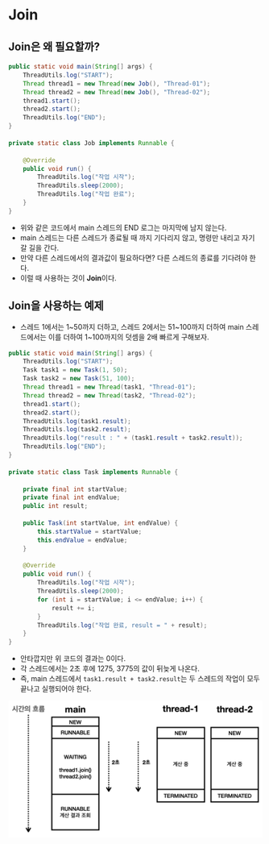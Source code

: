 # Join

## Join은 왜 필요할까?

```java
public static void main(String[] args) {
	ThreadUtils.log("START");
	Thread thread1 = new Thread(new Job(), "Thread-01");
	Thread thread2 = new Thread(new Job(), "Thread-02");
	thread1.start();
	thread2.start();
	ThreadUtils.log("END");
}
	
private static class Job implements Runnable {
	
	@Override
	public void run() {
		ThreadUtils.log("작업 시작");
		ThreadUtils.sleep(2000);
		ThreadUtils.log("작업 완료");
	}
}
```

- 위와 같은 코드에서 main 스레드의 END 로그는 마지막에 남지 않는다.
- main 스레드는 다른 스레드가 종료될 때 까지 기다리지 않고, 명령만 내리고 자기 갈 길을 간다.
- 만약 다른 스레드에서의 결과값이 필요하다면? 다른 스레드의 종료를 기다려야 한다.
- 이럴 때 사용하는 것이 **Join**이다.

## Join을 사용하는 예제

- 스레드 1에서는 1~50까지 더하고, 스레드 2에서는 51~100까지 더하여 main 스레드에서는 이를 더하여 1~100까지의 덧셈을 2배 빠르게 구해보자.

```java
public static void main(String[] args) {
	ThreadUtils.log("START");
	Task task1 = new Task(1, 50);
	Task task2 = new Task(51, 100);
	Thread thread1 = new Thread(task1, "Thread-01");
	Thread thread2 = new Thread(task2, "Thread-02");
	thread1.start();
	thread2.start();
	ThreadUtils.log(task1.result);
	ThreadUtils.log(task2.result);
	ThreadUtils.log("result : " + (task1.result + task2.result));
	ThreadUtils.log("END");
}
	
private static class Task implements Runnable {
	
	private final int startValue;
	private final int endValue;
	public int result;
	
	public Task(int startValue, int endValue) {
		this.startValue = startValue;
		this.endValue = endValue;
	}
	
	@Override
	public void run() {
		ThreadUtils.log("작업 시작");
		ThreadUtils.sleep(2000);
		for (int i = startValue; i <= endValue; i++) {
			result += i;
		}
		ThreadUtils.log("작업 완료, result = " + result);
	}
}
```

- 안타깝지만 위 코드의 결과는 0이다.
- 각 스레드에서는 2초 후에 1275, 3775의 값이 뒤늦게 나온다.
- 즉, main 스레드에서 `task1.result + task2.result`는 두 스레드의 작업이 모두 끝나고 실행되어야 한다.

![Join 없는 결과](Join_없는_결과.png)
